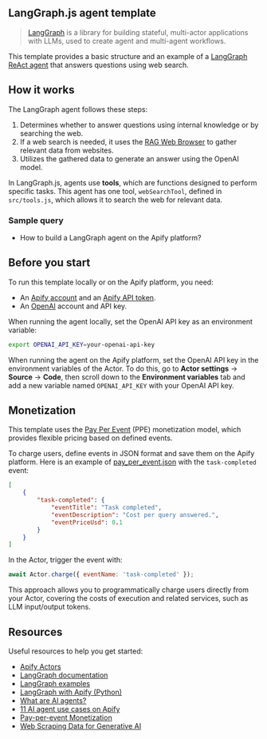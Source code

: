 ## LangGraph.js agent template

> [LangGraph](https://langchain-ai.github.io/langgraphjs/) is a library for building stateful, multi-actor applications with LLMs, used to create agent and multi-agent workflows.

This template provides a basic structure and an example of a [LangGraph](https://www.langchain.com/langgraph) [ReAct agent](https://react-lm.github.io/) that answers questions using web search.

## How it works

The LangGraph agent follows these steps:

1. Determines whether to answer questions using internal knowledge or by searching the web.
2. If a web search is needed, it uses the [RAG Web Browser](https://apify.com/apify/rag-web-browser) to gather relevant data from websites.
3. Utilizes the gathered data to generate an answer using the OpenAI model.

In LangGraph.js, agents use **tools**, which are functions designed to perform specific tasks.
This agent has one tool, `webSearchTool`, defined in `src/tools.js`, which allows it to search the web for relevant data.

### Sample query

- How to build a LangGraph agent on the Apify platform?

## Before you start

To run this template locally or on the Apify platform, you need:

- An [Apify account](https://console.apify.com/) and an [Apify API token](https://docs.apify.com/platform/integrations/api#api-token).
- An [OpenAI](https://openai.com/) account and API key.

When running the agent locally, set the OpenAI API key as an environment variable:

```bash
export OPENAI_API_KEY=your-openai-api-key
```

When running the agent on the Apify platform, set the OpenAI API key in the environment variables of the Actor.
To do this, go to **Actor settings** → **Source** → **Code**, then scroll down to the **Environment variables** tab and add a new variable named `OPENAI_API_KEY` with your OpenAI API key.

## Monetization

This template uses the [Pay Per Event](https://docs.apify.com/platform/actors/publishing/monetize#pay-per-event-pricing-model) (PPE) monetization model, which provides flexible pricing based on defined events.

To charge users, define events in JSON format and save them on the Apify platform. Here is an example of [pay_per_event.json](.actor/pay_per_event.json) with the `task-completed` event:

```json
[
    {
        "task-completed": {
            "eventTitle": "Task completed",
            "eventDescription": "Cost per query answered.",
            "eventPriceUsd": 0.1
        }
    }
]
```

In the Actor, trigger the event with:

```javascript
await Actor.charge({ eventName: 'task-completed' });
```

This approach allows you to programmatically charge users directly from your Actor, covering the costs of execution and related services, such as LLM input/output tokens.

## Resources

Useful resources to help you get started:

- [Apify Actors](https://docs.apify.com/platform/actors)
- [LangGraph documentation](https://langchain-ai.github.io/langgraph/tutorials/introduction/)
- [LangGraph examples](https://github.com/bracesproul/langgraphjs-examples/tree/main)
- [LangGraph with Apify (Python)](https://docs.apify.com/platform/integrations/langgraph)
- [What are AI agents?](https://blog.apify.com/what-are-ai-agents/)
- [11 AI agent use cases on Apify](https://blog.apify.com/ai-agent-use-cases/)
- [Pay-per-event Monetization](https://docs.apify.com/sdk/js/docs/next/guides/pay-per-event)
- [Web Scraping Data for Generative AI](https://www.youtube.com/watch?v=8uvHH-ocSes)
